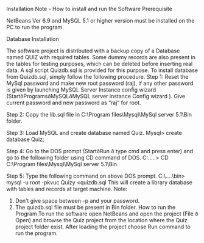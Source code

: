 Installation Note - How to install and run the Software 
Prerequisite

NetBeans Ver 6.9 and MySQL 5.1 or higher version must be installed on the PC to run the program. 

Database Installation

The software project is distributed with a backup copy of a Database named QUIZ with required tables. Some dummy records are also present in the tables for testing purposes, which can be deleted before inserting real data. A sql script Quizdb.sql is provided for this purpose.
To install database from Quizdb.sql, simply follow the following procedure.
Step 1: Reset the MySql password and make new root password (raj), if any other password is given by launching MySQL Server Instance config wizard (StartðProgramsðMySQLðMySQL server instance Config wizard ).
Give current password and new password as “raj” for root.

Step 2: Copy the lib.sql file in C:\Program files\Mysql\MySql server 5.1\Bin folder.

Step 3: Load MySQL and create database named Quiz.
Mysql> create database Quiz;

Step 4: Go to the DOS prompt (StartðRun ð type cmd and press enter) and go to the following folder using CD command of DOS.
C:\.....> CD C:\Program files\Mysql\MySql server 5.1\Bin

Step 5: Type the following command on above DOS prompt.
C:\….\bin> mysql -u root -pkvuc Quizy  <quizdb.sql
This will create a library database with tables and records at target machine.
Note:
1. Don’t give space between –p and your password.
2. The quizdb.sql  file must be present in Bin folder.
How to run the Program 
To run the software open NetBeans and open the project (File ð Open) and browse the Quiz project from the location where the Quiz project folder exist. After loading the project choose Run command to run the program.
